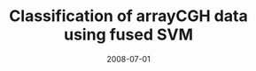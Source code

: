 ---
title: "Classification of arrayCGH data using fused SVM"
collection: publications
permalink: /publications/2008-07-01-Classification-of-arrayCGH-data-using-fused-SVM
date: 2008-07-01
paperurl: 'https://doi.org/10.1093/bioinformatics/btn188'
citation: 'F.&nbsp;Rapaport, E.&nbsp;Barillot, &amp; J.-P. Vert.
Classification of array<span class="bibtex-protected">CGH</span> data using fused <span class="bibtex-protected">SVM</span>.
<em>Bioinformatics</em>, 24(13):i375–i382, 2008.'
---